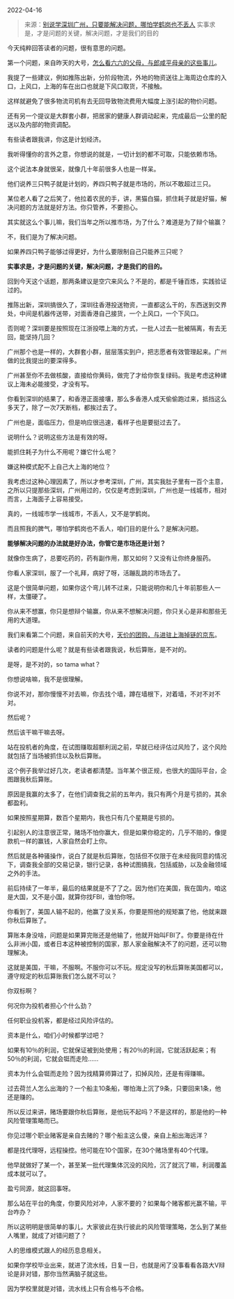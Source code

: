 2022-04-16

> 来源：[别说学深圳广州，只要能解决问题，哪怕学鹤岗也不丢人](http://mp.weixin.qq.com/s?__biz=MzU3NDc5Nzc0NQ==&mid=2247515479&idx=1&sn=17032f86493222162ba47f1cad93bbb9&chksm=fd2e1f89ca59969fbfbb841384fbda72b291d738a84919927f355ae8292aceb50e8a4b16f6a4&scene=27#wechat_redirect)
> 实事求是，才是问题的关键，解决问题，才是我们的目的

今天纯粹回答读者的问题，很有意思的问题。  

  

第一个问题，来自昨天的大号，[怎么看六六的父母，与郎咸平母亲的这些事儿](http://mp.weixin.qq.com/s?__biz=MzU0MjYwNDU2Mw==&mid=2247504953&idx=1&sn=68003297a42506c9eecba1e02a4b26bc&chksm=fb1ab845cc6d3153cebf58047ad6c90d7c8776f118738ea47c646dc502d8a76a2f8f8eab4dbb&scene=21#wechat_redirect)。

  

我提了一些建议，例如推陈出新，分阶段物流，外地的物资送往上海周边仓库的入口，上风口，上海的车在出口也就是下风口取货，不接触。

  

这样就避免了很多物流司机有去无回导致物流费用大幅度上涨引起的物价问题。  

  

还有另一个提议是大群套小群，把居家的健康人群调动起来，完成最后一公里的配送以及内部的物资调配。

  

有些读者跟我讲，你这是计划经济。

  

我听得懂你的言外之意，你想说的就是，一切计划的都不可取，只能依赖市场。  

  

这个说法本身就很呆，就像几十年前很多人也是一样呆。  

  

他们说养三只鸭子就是计划的，养四只鸭子就是市场的，所以不敢超过三只。  

  

某位老人看了之后笑了，他拉着农民的手，讲，黑猫白猫，抓住耗子就是好猫，解决问题的方法就是好方法。你只管养，不要担心。  

  

其实就这么个事儿嘛，我们当年之所以推市场，为了什么？难道是为了辩个输赢？  

  

不，我们是为了解决问题。

  

如果养四只鸭子能够过得更好，为什么要限制自己只能养三只呢？

  

 **实事求是，才是问题的关键，解决问题，才是我们的目的。**  

  

回到今天这个话题，那两条建议是空穴来风么？不是的，都是千锤百炼，实践验证过的。  

  

推陈出新，深圳搞很久了，深圳往香港投送物资，一直都这么干的，东西送到交界处，中间是机器传送带，对面香港自己接货，一个上风口，一个下风口。  

  

否则呢？深圳要是按照现在江浙投喂上海的方式，一批人过去一批被隔离，有去无回，能坚持几回？  

  

广州那个也是一样的，大群套小群，层层落实到户，把志愿者有效管理起来。广州做的比我提出的要深得多。

  

广州甚至你不去做核酸，直接给你黄码，做完了才给你恢复绿码。我是考虑这种建议上海未必能接受，才没有写。  

  

你看到深圳的结果了，和香港正面接壤，那么多香港人成天偷偷跑过来，抵挡这么多天了，除了一次7天断档，都挨过去了。  

  

广州也是，面临压力，但是响应很迅速，看样子也是要挺过去了。

  

说明什么？说明这些方法是有效的呀。  

  

能抓住耗子为什么不用呢？嫌它什么呢？

  

嫌这种模式配不上自己大上海的地位？

  

我考虑过这种心理因素了，所以才参考深圳，广州，其实我肚子里有一百个主意，之所以只提那些深圳，广州用过的，仅仅是考虑到深圳，广州也是一线城市，相对而言，上海面子上容易接受。

  

真的，一线城市学一线城市，不丢人，又不是学鹤岗。

  

而且照我的脾气，哪怕学鹤岗也不丢人，咱们目的是什么？是解决问题。

  

 **能够解决问题的办法就是好办法，你管它是市场还是计划？**

  

就像你生病了，总要吃药的，药有副作用，那又如何？又没有让你终身服药。  

  

你看人家深圳，服了一个礼拜，病好了呀，活蹦乱跳的市场去了。  

  

这是个很简单问题，如果你这个弯儿转不过来，只能说明你和几十年前那些人一样，太僵硬了。  

  

你从来不想赢，你只是想辩个输赢，你从来不想解决问题，你只关心是非和那些无用的大道理。

  

我们来看第二个问题，来自前天的大号，[天价的团购，与进驻上海掉链的京东](http://mp.weixin.qq.com/s?__biz=MzU0MjYwNDU2Mw==&mid=2247504948&idx=1&sn=58133350952d6f76cccc22ffc36d8db6&chksm=fb1ab848cc6d315e49c90ed75e0b483d5b51bd7b17d494f8fd43dce876d8687c5a6d223c4013&scene=21#wechat_redirect)。

  

读者的问题是什么呢？就是有些读者跟我说，秋后算账，是不对的。  

  

是呀，是不对的，so tama what？  

  

你想说啥嘛，我不是很理解。  

  

你说不对，那你慢慢不对去嘛，你去找个墙，蹲在墙根下，对着墙，不对不对不对。

  

然后呢？

  

然后该干嘛干嘛去呀。  

  

站在投机者的角度，在试图赚取超额利润之前，早就已经评估过风险了，这个风险就包括了当场被抓住以及秋后算账。

  

这个例子我举过好几次，老读者都清楚。当年某个很正规，也很大的国际平台，企图跟我秋后算账。  

  

原因是我赢的太多了，在他们调查我之前的五年内，我只有两个月是亏损的，其余都盈利。

  

如果按照星期算，数百个星期内，我也只有几个星期是亏损的。  

  

引起别人的注意很正常，赌场不怕你赢大，但是如果你稳定的，几乎不赔的，像提款机一样的赢钱，人家自然会盯上你。  

  

然后就是各种骚操作，说白了就是秋后算账，包括但不仅限于在未经我同意的情况下，调查我全部的交易记录，银行记录，各种试图搞我，包括威胁，以及金融领域之外的手法。

  

前后持续了一年半，最后的结果就是不了了之。因为他们在美国，我在国内，咱这是大国，又不是小国，就算你找FBI，谁怕你呀。

  

你看到了，美国人输不起的，他赢了没关系，你要是照他的规矩赢了他，他就来跟你秋后算账了。  

  

算账本身没啥，问题是如果算完账还是他输了，他就开始叫FBI了。你要是待在什么非洲小国，或者日本这种被控制的国家，那人家金融解决不了的问题，还可以物理解决。

  

这就是美国，干嘛，不服啊。不服你可以不玩。规定没写的秋后算账美国都可以，遵守规定的秋后算账我们怎么就不可以？

  

你双标啊？

  

何况你为投机者担心个什么劲？

  

任何职业投机客，都是经过风险评估的。

  

资本是什么，咱们小时候都学过吧？  

  

如果有10％的利润，它就保证被到处使用；有20％的利润，它就活跃起来；有50％的利润，它就会铤而走险……

  

资本为什么会铤而走险？因为找精算师算过了，扣掉风险，还是有得赚嘛。

  

过去荷兰人怎么出海的？一个船主10条船，哪怕海上沉了9条，只要回来1条，他还是赚的。

  

所以反过来讲，赌场要跟你秋后算账，是他玩不起吗？不是这样的，那是他的一种风险管理策略而已。  

  

你见过哪个职业赌客是亲自去赌的？哪个船主这么傻，亲自上船出海远洋？  

  

都是找代理呀，远程操控。他可能在10个国家，在30个赌场里有40个代理。

  

他早就做好了某一个，甚至某一批代理集体沉没的风险，沉了就沉了嘛，利润覆盖成本就可以了。  

  

盈亏同源，就这回事呀。

  

那么站在平台的角度，你要风险对冲，人家不要的？如果每个赌客都光赢不输，平台咋办？

  

所以这明明是很简单的事儿，大家彼此在执行彼此的风险管理策略，怎么到了某些人嘴里，就成了对错问题了？  

  

人的思维模式跟人的经历息息相关。

  

如果你学校毕业出来，就进了流水线，日复一日，也就是闲了没事看看各路大V辩论是非对错，那你当然满脑子就这些。

  

因为学校里就是对错，流水线上只有合格与不合格。

